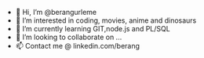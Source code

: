 - 👋 Hi, I’m @berangurleme
- 👀 I’m interested in coding, movies, anime and dinosaurs
- 🌱 I’m currently learning GIT,node.js and PL/SQL
- 💞️ I’m looking to collaborate on ...
- 📫 Contact me @ linkedin.com/berang
